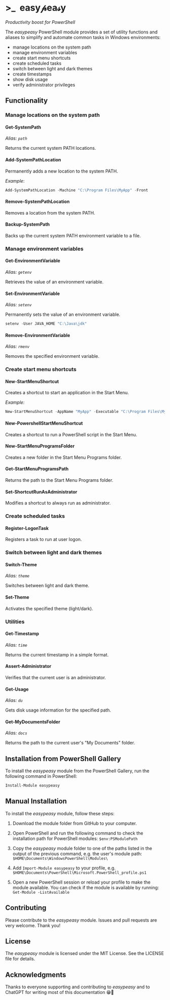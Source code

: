 # >_  easy𝓅ea𝓈y
*Productivity boost for PowerShell*

The *easypeasy* PowerShell module provides a set of utility functions and aliases to simplify and automate common tasks in Windows environments:
- manage locations on the system path
- manage environment variables
- create start menu shortcuts
- create scheduled tasks
- switch between light and dark themes
- create timestamps
- show disk usage
- verify administrator privileges

## Functionality

### Manage locations on the system path

#### Get-SystemPath

*Alias: `path`*

Returns the current system PATH locations.

#### Add-SystemPathLocation

Permanently adds a new location to the system PATH.

*Example*:
```powershell
Add-SystemPathLocation -Machine "C:\Program Files\MyApp" -Front
```

#### Remove-SystemPathLocation

Removes a location from the system PATH.

#### Backup-SystemPath

Backs up the current system PATH environment variable to a file.

### Manage environment variables

#### Get-EnvironmentVariable

*Alias: `getenv`*

Retrieves the value of an environment variable.

#### Set-EnvironmentVariable

*Alias: `setenv`*

Permanently sets the value of an environment variable.

```powershell
setenv -User JAVA_HOME "C:\Java\jdk"
```

#### Remove-EnvironmentVariable

*Alias: `rmenv`*

Removes the specified environment variable.

### Create start menu shortcuts

#### New-StartMenuShortcut

Creates a shortcut to start an application in the Start Menu.

*Example:*
```powershell
New-StartMenuShortcut -AppName "MyApp" -Executable "C:\Program Files\MyApp\MyApp.exe" -Arguments "-Debug"
```

#### New-PowershellStartMenuShortcut

Creates a shortcut to run a PowerShell script in the Start Menu.

#### New-StartMenuProgramsFolder

Creates a new folder in the Start Menu Programs folder.

#### Get-StartMenuProgramsPath

Returns the path to the Start Menu Programs folder.

#### Set-ShortcutRunAsAdministrator

Modifies a shortcut to always run as administrator.

### Create scheduled tasks

#### Register-LogonTask

Registers a task to run at user logon.

### Switch between light and dark themes

#### Switch-Theme

*Alias: `theme`*

Switches between light and dark theme.

#### Set-Theme

Activates the specified theme (light/dark).

### Utilities

#### Get-Timestamp

*Alias: `time`*

Returns the current timestamp in a simple format.

#### Assert-Administrator
Verifies that the current user is an administrator.

#### Get-Usage

*Alias: `du`*

Gets disk usage information for the specified path.

#### Get-MyDocumentsFolder

*Alias: `docs`*

Returns the path to the current user's "My Documents" folder.

## Installation from PowerShell Gallery

To install the *easypeasy* module from the PowerShell Gallery, run the following command in PowerShell:

```powershell
Install-Module easypeasy
```

## Manual Installation

To install the *easypeasy* module, follow these steps:

1. Download the module folder from GitHub to your computer.

1. Open PowerShell and run the following command to check the installation path for PowerShell modules: `$env:PSModulePath`

1. Copy the *easypeasy* module folder to one of the paths listed in the output of the previous command, e.g. the user's module path: `$HOME\Documents\WindowsPowerShell\Modules\`

1. Add `Import-Module easypeasy` to your profile, e.g. `$HOME\Documents\PowerShell\Microsoft.PowerShell_profile.ps1`

1. Open a new PowerShell session or reload your profile to make the module available. You can check if the module is available by running: `Get-Module -ListAvailable`

## Contributing
Please contribute to the *easypeasy* module. Issues and pull requests are very welcome. Thank you!

## License
The *easypeasy* module is licensed under the MIT License. See the LICENSE file for details.

## Acknowledgments
Thanks to everyone supporting and contributing to *easypeasy*
and to ChatGPT for writing most of this documentation 😁🦥
